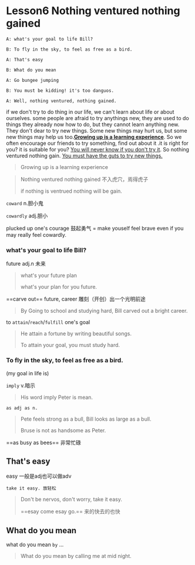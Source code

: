 # Lesson6 Nothing ventured nothing gained

```
A: what's your goal to life Bill?

B: To fly in the sky, to feel as free as a bird.

A: That's easy

B: What do you mean

A: Go bungee jumping 

B: You must be kidding! it's too danguos.

A: Well, nothing ventured, nothing gained.
```



if we don't try to do thing in our life, we can't learn about life or about ourselves. some people are afraid to try anythings new, they are used to do things they already now how to do, but they cannot learn anything new. They don't dear to try new things. Some new things may hurt us, but some new things may help us too.**<u>Growing up is a learning experience</u>**. So we often encourage our friends to try something, find out about it .it is right for you? it is suitable for you? <u>You will never know if you don't try it</u>. So nothing ventured nothing gain. <u>You must have the guts to try new things.</u>

> Growing up is a learning experience

> Nothing ventured nothing gained 不入虎穴，焉得虎子
>
> if nothing is ventrued nothing will be gain.

`coward` n.胆小鬼

`cowardly` adj.胆小

plucked up one's courage 鼓起勇气 = make youself feel brave even if you may really feel cowardly.



### what's your goal to life Bill?

future adj.n 未来

> what's your future plan
>
> what's your plan for you future.

==carve out== future, career 雕刻（开创）出一个光明前途

> By Going to school and studying hard, Bill carved out a bright career.

to `attain`/`reach`/`fulfill` one's goal

> He attain a fortune by writing beautiful songs.
>
> To attain your goal, you must study hard.



### To fly in the sky, to feel as free as a bird.

(my goal in life is)

`imply` v.暗示

> His word imply Peter is mean.

`as adj as n.`

> Pete feels strong as a bull, Bill looks as large as a bull.
>
> Bruse is not as handsome as Peter.

==as busy as bees== 非常忙碌





## That's easy

easy 一般是adj也可以做adv

`take it easy. 放轻松`

> Don't be nervos, don't worry, take it easy.
>
> ==esay come esay go.== 来的快去的也快



## What do you mean

what do you mean `by` ...

> What do you mean by calling me at mid night.

